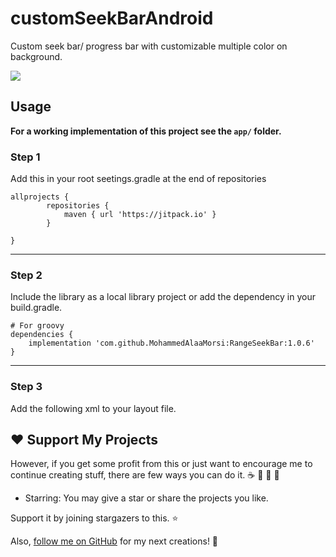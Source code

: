 # customSeekBarAndroid
Custom seek bar/ progress bar with customizable multiple color on background.

[![](https://jitpack.io/v/SultanAyubi360/SeekbarLibrary.svg)](https://jitpack.io/#SultanAyubi360/SeekbarLibrary)

## Usage

**For a working implementation of this project see the `app/` folder.**

### Step 1

Add this in your root seetings.gradle at the end of repositories
```
allprojects {
		repositories {
			maven { url 'https://jitpack.io' }
		}
     
}
```
---
### Step 2

Include the library as a local library project or add the dependency in your build.gradle.

```
# For groovy
dependencies {
    implementation 'com.github.MohammedAlaaMorsi:RangeSeekBar:1.0.6'
}
```
---
### Step 3

Add the following xml to your layout file.

## :heart: Support My Projects
However, if you get some profit from this or just want to encourage me to continue creating stuff, there are few ways you can do it. :coffee: :hamburger: :fries: :apple:

* Starring: You may give a star or share the projects you like.

Support it by joining stargazers to this. ⭐

Also, [follow me on GitHub](https://github.com/SultanAyubi360) for my next creations! 🤩
